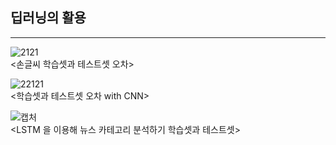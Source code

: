 ## 딥러닝의 활용
----  
![2121](https://user-images.githubusercontent.com/73810942/158312952-21b559b0-6fa9-4e7a-ae63-8b0bda4dd454.PNG)  
<손글씨 학습셋과 테스트셋 오차>  
  
  
![22121](https://user-images.githubusercontent.com/73810942/158319912-163fa781-c90e-4ff4-bcb1-e1a1dc7f08e4.PNG)  
<학습셋과 테스트셋 오차 with CNN>
  
    
![캡처](https://user-images.githubusercontent.com/73810942/159428967-da51fe8c-07fc-4a5b-bf34-15aef4a98a5a.PNG)  
    <LSTM 을 이용해 뉴스 카테고리 분석하기 학습셋과 테스트셋>
